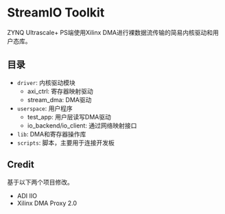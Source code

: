# StreamIO Toolkit

ZYNQ Ultrascale+ PS端使用Xilinx DMA进行裸数据流传输的简易内核驱动和用户态库。


## 目录

- `driver`: 内核驱动模块
    - axi_ctrl: 寄存器映射驱动
    - stream_dma: DMA驱动
- `userspace`: 用户程序
    - test_app: 用户层读写DMA驱动
    - io_backend/io_client: 通过网络映射接口
- `lib`: DMA和寄存器操作库
- `scripts`: 脚本，主要用于连接开发板

## Credit

基于以下两个项目修改。

- ADI IIO
- Xilinx DMA Proxy 2.0
